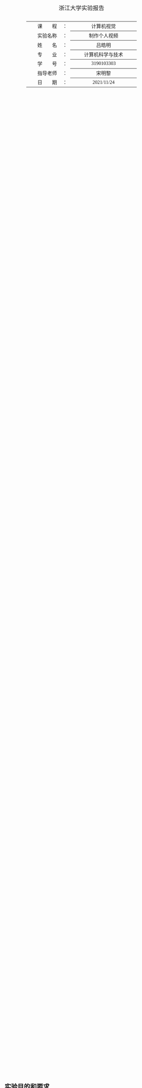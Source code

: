 <div class="cover" style="page-break-after:always;font-family:方正公文仿宋;width:100%;height:100%;border:none;margin: 0 auto;text-align:center;">
    <div style="width:50%;margin: 0 auto;height:0;padding-bottom:10%;">
        <img src="https://gitee.com/Keldos-Li/picture/raw/master/img/%E6%A0%A1%E5%90%8D-%E9%BB%91%E8%89%B2.svg" alt="校名" style="width:100%;"/>
    </div>
    </br></br></br></br>
    <div style="width:50%;margin: 0 auto;height:0;padding-bottom:40%;">
        <img src="https://gitee.com/Keldos-Li/picture/raw/master/img/%E6%A0%A1%E5%BE%BD-%E9%BB%91%E8%89%B2.svg" alt="校徽" style="width:100%;"/>
   </div>
    </br></br></br></br></br>
<p style="text-align:center;font-size:14pt;margin: 0 auto">浙江大学实验报告</p>
	</br>
	</br>
	<table style="border:none;text-align:center;width:72%;font-family:仿宋;font-size:14px; margin: 0 auto;">
	<tbody style="font-family:方正公文仿宋;font-size:12pt;">
	  <tr style="font-weight:normal;"> 
	        <td style="width:20%;text-align:right;">课　　程</td>
	       <td style="width:2%">：</td> 
	        <td style="width:40%;font-weight:normal;border-bottom: 1px solid;text-align:center;font-family:仿宋">计算机视觉 </td>     </tr>
    <tr style="font-weight:normal;"> 
	        <td style="width:20%;text-align:right;">实验名称</td>
	       <td style="width:2%">：</td> 
	        <td style="width:40%;font-weight:normal;border-bottom: 1px solid;text-align:center;font-family:仿宋">制作个人视频</td>     </tr>
	    <tr style="font-weight:normal;"> 
	        <td style="width:20%;text-align:right;">姓　　名</td>
	       <td style="width:2%">：</td> 
	        <td style="width:40%;font-weight:normal;border-bottom: 1px solid;text-align:center;font-family:仿宋"> 吕皓明</td>     </tr>
	        <td style="width:20%;text-align:right;">专　　业</td>
	       <td style="width:2%">：</td> 
	        <td style="width:40%;font-weight:normal;border-bottom: 1px solid;text-align:center;font-family:仿宋"> 计算机科学与技术</td>     </tr>
	    <tr style="font-weight:normal;"> 
	        <td style="width:20%;text-align:right;">学　　号</td>
	       <td style="width:2%">：</td> 
	        <td style="width:40%;font-weight:normal;border-bottom: 1px solid;text-align:center;font-family:仿宋">3190103303 </td>     </tr>
	    <tr style="font-weight:normal;"> 
	        <td style="width:20%;text-align:right;">指导老师</td>
	       <td style="width:2%">：</td> 
	        <td style="width:40%;font-weight:normal;border-bottom: 1px solid;text-align:center;font-family:仿宋">宋明黎</td>     </tr>
	        <td style="width:20%;text-align:right;">日　　期</td>
	       <td style="width:2%">：</td> 
	        <td style="width:40%;font-weight:normal;border-bottom: 1px solid;text-align:center;font-family:仿宋">2021/11/24</td>     </tr>
	</tbody>              
	</table>
</div>

## 实验目的和要求

对输入的一个彩色视频与五张以上照片，用OpenCV实现以下功能或要求：

1.   命令行格式: “xxx.exe  放视频与照片的文件夹路径” ,（例如 MyMakeVideo.exe  C:\input ）【假设该文件夹下面只有一个假设该文件夹下面只有一个avi视频文件与若干jpg文件】

2.   将输入的视频与照片处理成同样长宽后，合在一起生成一个视频；

3.   这个新视频中，编程生成一个片头，然后按幻灯片形式播放这些输入照片，最后按视频原来速度播放输入的视频；

4.   新视频中要在底部打上含自己学号与姓名等信息的字幕； 

5.   有能力的同学，可以编程实现镜头切换效果；

6.   视频文件无需上载 ，但在实验报告里必须贴图展示输入输出效果

## 实验内容和原理

1.   CMake
2.   Opencv

## 实验步骤和分析

### Mac OS安装opencv

​		使用homebrew安装opencv

​		`brew install opencv`

### 编写CMakeLists

```cmake
cmake_minimum_required(VERSION 3.15)
set(CMAKE_CXX_STANDARD 14)
project(hw1)

find_package( OpenCV REQUIRED )
include_directories( ${OpenCV_INCLUDE_DIRS} )

set(SOURCE_FILES hw1.cpp)
add_executable(hw1 ${SOURCE_FILES})
target_link_libraries (hw1 ${OpenCV_LIBS})
```

### 代码编写

1.   初始化`cv::VideoWriter`对象

     先确定`VideoWriter`所需要的参数，然后根据这些参数创建一个新的对象。

     ```c++
     int frameFPS = 30;
     int frameWidth = 640, frameHeight = 360;
     Size frameSize = Size(frameWidth, frameHeight);
     string resultName = "result.avi";
     bool isColor = true;
     VideoWriter writer = VideoWriter(resultName, VideoWriter::fourcc('M', 'J', 'P', 'G'), frameFPS, frameSize, isColor);
     ```

2.   将图片变换为幻灯片形式播放

     首先将文件夹中所有的图片取出，然后将其进行大小变换，接着打印自己的个人信息，最后设置以2s一张的速度进行播放。

     ```c++
     vector<string> imgPaths;
     glob(filePath + "/*.jpg", imgPaths);
     for (auto &each : imgPaths) {
       Mat img = imread(each);
       Mat imgResized;
       resize(img, imgResized, frameSize);
       putText(
         imgResized,
         info,
         Point(30, 320),
         FONT_HERSHEY_SCRIPT_COMPLEX,
         1,
         Scalar(200, 200, 250),
         2,
         LINE_AA
       );
       for(int i = 0; i < 60; i++) {
         writer.write(imgResized);
       }
     }
     ```

3.   将视频连接到幻灯片播放后原速播放

     将视频的每一帧读取出来后与图片处理阶段进行一样的操作即可。

     ```c++
     vector<string> aviPaths;
     glob(filePath + "/*.avi", aviPaths);
     string videoPath = aviPaths[0];
     VideoCapture capture = VideoCapture(videoPath);
     Mat frame, frameResized;
     while (1) {
       capture >> frame;
       if (frame.empty()) break;
       resize(frame, frameResized, frameSize);
       putText(
         frameResized,
         info,
         Point(30, 320),
         FONT_HERSHEY_SCRIPT_COMPLEX,
         1,
         Scalar(200, 200, 250),
         2,
         LINE_AA
       );
       writer.write(frameResized);
     }
     ```

     ​     

## 实验环境及运行方法

*   实验环境：Mac OS

*   运行方法

    ```bash
    ./hw1 "路径名"
    ```
    


## 实验结果展示

1.   编译运行后可以看到文件夹下生成了result.avi

     注：终端中的红色输出是warning，并不影响运行![截屏2021-11-26 下午7.41.11](../../../../../Library/Application Support/typora-user-images/截屏2021-11-26 下午7.41.11.png)

2.   查看视频输出

     图片幻灯片放映举例：

     ![截屏2021-11-26 下午7.43.41](../../../../../Library/Application Support/typora-user-images/截屏2021-11-26 下午7.43.41.png)

     ![截屏2021-11-26 下午7.44.46](../../../../../Library/Application Support/typora-user-images/截屏2021-11-26 下午7.44.46.png)

     视频输出举例：

     ![截屏2021-11-26 下午7.45.37](../../../../../Library/Application Support/typora-user-images/截屏2021-11-26 下午7.45.37.png)

     ![截屏2021-11-26 下午7.46.17](../../../../../Library/Application Support/typora-user-images/截屏2021-11-26 下午7.46.17.png)

## 心得体会

一开始觉得第一个作业难度挺大的，但是上网查了一些资料以后发现opencv提供的接口是真的好用，一下就做完了。过程中也没有碰到什么大的问题，只有一开始看的博客时间太老了，在调用putText的时候有一些参数写错了，比如CV_FOURCC现在已经弃用了，该写成`VideoWriter::fourcc`。
